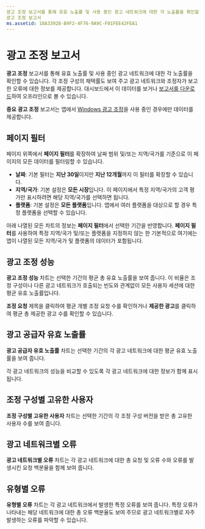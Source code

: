 ```yaml
---
광고 조정 보고서를 통해 유효 노출률 및 사용 중인 광고 네트워크에 대한 각 노출률을 확인할 수 있습니다.
광고 조정 보고서
ms.assetid: 18A33928-B9F2-4F76-9A9C-F01FEE42FEA1
---
```


# 광고 조정 보고서


**광고 조정** 보고서를 통해 유효 노출률 및 사용 중인 광고 네트워크에 대한 각 노출률을 확인할 수 있습니다. 각 조정 구성의 채택률도 보여 주고 광고 네트워크와 조정자가 보고한 오류에 대한 정보를 제공합니다. 대시보드에서 이 데이터를 보거나 [보고서를 다운로드](download-analytic-reports.md)하여 오프라인으로 볼 수 있습니다.

**중요** **광고 조정** 보고서는 앱에서 [Windows 광고 조정](https://msdn.microsoft.com/library/windows/apps/xaml/dn864359)을 사용 중인 경우에만 데이터를 제공합니다.

 

## 페이지 필터


페이지 위쪽에서 **페이지 필터**를 확장하여 날짜 범위 및/또는 지역/국가를 기준으로 이 페이지의 모든 데이터를 필터링할 수 있습니다.

-   **날짜**: 기본 필터는 **지난 30일**이지만 **지난 12개월**까지 이 필터를 확장할 수 있습니다.
-   **지역/국가**: 기본 설정은 **모든 시장**입니다. 이 페이지에서 특정 지역/국가의 고객 평가만 표시하려면 해당 지역/국가를 선택하면 됩니다.
-   **플랫폼**: 기본 설정은 **모든 플랫폼**입니다. 앱에서 여러 플랫폼을 대상으로 할 경우 특정 플랫폼을 선택할 수 있습니다.

아래 나열된 모든 차트의 정보는 **페이지 필터**에서 선택한 기간을 반영합니다. **페이지 필터**를 사용하여 특정 지역/국가 및/또는 플랫폼을 지정하지 않는 한 기본적으로 여기에는 앱이 나열된 모든 지역/국가 및 플랫폼의 데이터가 포함됩니다.

## 광고 조정 성능


**광고 조정 성능** 차트는 선택한 기간의 평균 총 유효 노출률을 보여 줍니다. 이 비율은 조정 구성이나 다른 광고 네트워크가 호출되는 빈도와 관계없이 모든 사용자 세션에 대한 평균 유효 노출률입니다.

**조정 요청** 제목을 클릭하여 평균 개별 조정 요청 수를 확인하거나 **제공한 광고**를 클릭하여 평균 총 제공한 광고 수를 확인할 수 있습니다.

## 광고 공급자 유효 노출률


**광고 공급자 유효 노출률** 차트는 선택한 기간의 각 광고 네트워크에 대한 평균 유효 노출률을 보여 줍니다.

각 광고 네트워크의 성능을 비교할 수 있도록 각 광고 네트워크에 대한 정보가 함께 표시됩니다.

## 조정 구성별 고유한 사용자


**조정 구성별 고유한 사용자** 차트는 선택한 기간의 각 조정 구성 버전을 받은 총 고유한 사용자 수를 보여 줍니다.

## 광고 네트워크별 오류


**광고 네트워크별 오류** 차트는 각 광고 네트워크에 대한 총 요청 및 오류 수와 오류를 발생시킨 요청 백분율을 함께 보여 줍니다.

## 유형별 오류


**유형별 오류** 차트는 각 광고 네트워크에서 발생한 특정 오류를 보여 줍니다. 특정 오류가 나타내는 해당 네트워크에 대한 총 오류 백분율도 보여 주므로 광고 네트워크별로 자주 발생하는 오류를 파악할 수 있습니다.

 

 






<!--HONumber=Mar16_HO1-->


